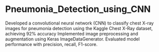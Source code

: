 # Pneumonia_Detection_using_CNN
 Developed a convolutional neural network (CNN) to classify chest X-ray images for pneumonia detection using  the Kaggle Chest X-Ray dataset, achieving 92% accuracy  Implemented image preprocessing and augmentation using Keras ImageDataGenerator. Evaluated model performance with precision, recall, F1-score.
